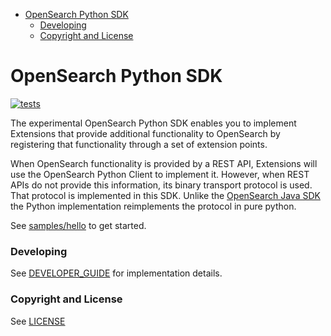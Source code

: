 - [OpenSearch Python SDK](#opensearch-python-sdk)
    - [Developing](#developing)
    - [Copyright and License](#copyright-and-license)

# OpenSearch Python SDK

[![tests](https://github.com/dblock/opensearch-sdk-py/actions/workflows/test.yml/badge.svg)](https://github.com/dblock/opensearch-sdk-py/actions/workflows/test.yml)

The experimental OpenSearch Python SDK enables you to implement Extensions that provide additional functionality to OpenSearch by registering that functionality through a set of extension points.

When OpenSearch functionality is provided by a REST API, Extensions will use the OpenSearch Python Client to implement it. However, when REST APIs do not provide this information, its binary transport protocol is used. That protocol is implemented in this SDK. Unlike the [OpenSearch Java SDK](https://github.com/opensearch-project/opensearch-sdk-java) the Python implementation reimplements the protocol in pure python.

See [samples/hello](samples/hello/README.md) to get started.

### Developing

See [DEVELOPER_GUIDE](DEVELOPER_GUIDE.md) for implementation details.

### Copyright and License

See [LICENSE](LICENSE.txt)